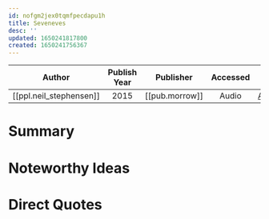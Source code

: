```yaml
---
id: nofgm2jex0tqmfpecdapu1h
title: Seveneves
desc: ''
updated: 1650241817800
created: 1650241756367
---
```



| Author | Publish Year | Publisher | Accessed | Link |
| :-------: | :------------:|:------------:|:------:| :---: |
| [[ppl.neil_stephensen]] | 2015 | [[pub.morrow]] | Audio | [Amazon](https://www.amazon.com/Seveneves-Novel-Neal-Stephenson-ebook/dp/B00LZWV8JO/ref=sr_1_1?keywords=seveneves&qid=1650241738&sprefix=sevene%2Caps%2C133&sr=8-1) |

# Summary

# Noteworthy Ideas

# Direct Quotes
